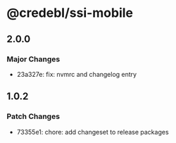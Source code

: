 # @credebl/ssi-mobile

## 2.0.0

### Major Changes

- 23a327e: fix: nvmrc and changelog entry

## 1.0.2

### Patch Changes

- 73355e1: chore: add changeset to release packages
